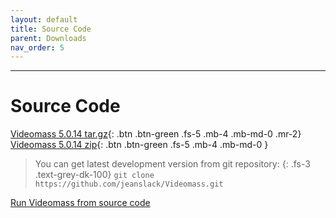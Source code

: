 ```yaml
---
layout: default
title: Source Code
parent: Downloads
nav_order: 5
---
```


---
  
# Source Code

[Videomass 5.0.14 tar.gz](https://github.com/jeanslack/Videomass/archive/refs/tags/v5.0.14.tar.gz){: .btn .btn-green .fs-5 .mb-4 .mb-md-0 .mr-2}
[Videomass 5.0.14 zip](https://github.com/jeanslack/Videomass/archive/refs/tags/v5.0.14.zip){: .btn .btn-green .fs-5 .mb-4 .mb-md-0 }

> You can get latest development version from git repository:
{: .fs-3 .text-grey-dk-100}
`git clone https://github.com/jeanslack/Videomass.git`

[Run Videomass from source code](https://github.com/jeanslack/Videomass/wiki/Run-Videomass-from-source-code) 
